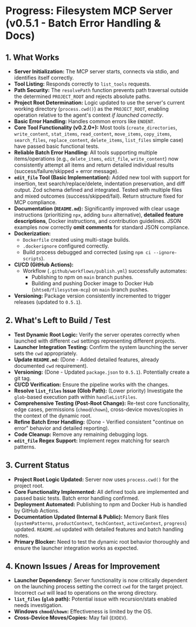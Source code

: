 # Progress: Filesystem MCP Server (v0.5.1 - Batch Error Handling & Docs)

## 1. What Works

- **Server Initialization:** The MCP server starts, connects via stdio, and
  identifies itself correctly.
- **Tool Listing:** Responds correctly to `list_tools` requests.
- **Path Security:** The `resolvePath` function prevents path traversal outside
  the determined `PROJECT_ROOT` and rejects absolute paths.
- **Project Root Determination:** Logic updated to use the server's current
  working directory (`process.cwd()`) as the `PROJECT_ROOT`, enabling operation
  relative to the agent's context _if launched correctly_.
- **Basic Error Handling:** Handles common errors like `ENOENT`.
- **Core Tool Functionality (v0.2.0+):** Most tools (`create_directories`,
  `write_content`, `stat_items`, `read_content`, `move_items`, `copy_items`,
  `search_files`, `replace_content`, `delete_items`, `list_files` simple case)
  have passed basic functional tests.
- **Reliable Batch Error Handling:** All tools supporting multiple
  items/operations (e.g., `delete_items`, `edit_file`, `write_content`) now
  consistently attempt all items and return detailed individual results
  (success/failure/skipped + error message).
- **`edit_file` Tool (Basic Implementation):** Added new tool with support for
  insertion, text search/replace/delete, indentation preservation, and diff
  output. Zod schema defined and integrated. Tested with multiple files and
  mixed outcomes (success/skipped/fail). Return structure fixed for MCP
  compliance.
- **Documentation (`README.md`):** Significantly improved with clear usage
  instructions (prioritizing `npx`, adding `bunx` alternative), **detailed
  feature descriptions**, Docker instructions, and contribution guidelines. JSON
  examples now correctly **omit comments** for standard JSON compliance.
- **Dockerization:**
  - `Dockerfile` created using multi-stage builds.
  - `.dockerignore` configured correctly.
  - Build process debugged and corrected (using `npm ci --ignore-scripts`).
- **CI/CD (GitHub Actions):**
  - Workflow (`.github/workflows/publish.yml`) successfully automates:
    - Publishing to npm on `main` branch pushes.
    - Building and pushing Docker image to Docker Hub (`shtse8/filesystem-mcp`)
      on `main` branch pushes.
- **Versioning:** Package version consistently incremented to trigger releases
  (updated to `0.5.1`).

## 2. What's Left to Build / Test

- **Test Dynamic Root Logic:** Verify the server operates correctly when
  launched with different `cwd` settings representing different projects.
- **Launcher Integration Testing:** Confirm the system launching the server sets
  the `cwd` appropriately.
- **Update `README.md`:** (Done - Added detailed features, already documented
  `cwd` requirement).
- **Versioning:** (Done - Updated `package.json` to `0.5.1`). Potentially create
  a git tag.
- **CI/CD Verification:** Ensure the pipeline works with the changes.
- **Resolve `list_files` Issue (Glob Path):** (Lower priority) Investigate the
  `glob`-based execution path within `handleListFiles`.
- **Comprehensive Testing (Post-Root Change):** Re-test core functionality, edge
  cases, permissions (`chmod`/`chown`), cross-device moves/copies in the context
  of the dynamic root.
- **Refine Batch Error Handling:** (Done - Verified consistent "continue on
  error" behavior and detailed reporting).
- **Code Cleanup:** Remove any remaining debugging logs.
- **`edit_file` Regex Support:** Implement regex matching for search patterns.

## 3. Current Status

- **Project Root Logic Updated:** Server now uses `process.cwd()` for the
  project root.
- **Core Functionality Implemented:** All defined tools are implemented and
  passed basic tests. Batch error handling confirmed.
- **Deployment Automated:** Publishing to npm and Docker Hub is handled by
  GitHub Actions.
- **Documentation Updated (Internal & Public):** Memory Bank files
  (`systemPatterns`, `productContext`, `techContext`, `activeContext`,
  `progress`) updated. `README.md` updated with detailed features and batch
  handling notes.
- **Primary Blocker:** Need to test the dynamic root behavior thoroughly and
  ensure the launcher integration works as expected.

## 4. Known Issues / Areas for Improvement

- **Launcher Dependency:** Server functionality is now critically dependent on
  the launching process setting the correct `cwd` for the target project.
  Incorrect `cwd` will lead to operations on the wrong directory.
- **`list_files` (`glob` path):** Potential issue with recursion/stats enabled
  needs investigation.
- **Windows `chmod`/`chown`:** Effectiveness is limited by the OS.
- **Cross-Device Moves/Copies:** May fail (`EXDEV`).
